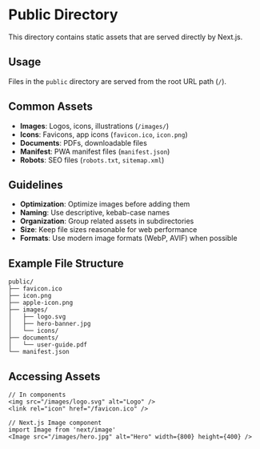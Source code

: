 # Public Directory

This directory contains static assets that are served directly by Next.js.

## Usage

Files in the `public` directory are served from the root URL path (`/`).

## Common Assets

- **Images**: Logos, icons, illustrations (`/images/`)
- **Icons**: Favicons, app icons (`favicon.ico`, `icon.png`)
- **Documents**: PDFs, downloadable files
- **Manifest**: PWA manifest files (`manifest.json`)
- **Robots**: SEO files (`robots.txt`, `sitemap.xml`)

## Guidelines

- **Optimization**: Optimize images before adding them
- **Naming**: Use descriptive, kebab-case names
- **Organization**: Group related assets in subdirectories
- **Size**: Keep file sizes reasonable for web performance
- **Formats**: Use modern image formats (WebP, AVIF) when possible

## Example File Structure

```
public/
├── favicon.ico
├── icon.png
├── apple-icon.png
├── images/
│   ├── logo.svg
│   ├── hero-banner.jpg
│   └── icons/
├── documents/
│   └── user-guide.pdf
└── manifest.json
```

## Accessing Assets

```tsx
// In components
<img src="/images/logo.svg" alt="Logo" />
<link rel="icon" href="/favicon.ico" />

// Next.js Image component
import Image from 'next/image'
<Image src="/images/hero.jpg" alt="Hero" width={800} height={400} />
```
